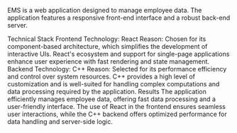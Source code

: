 EMS is a web application designed to manage employee data. The application features a responsive front-end interface and a robust back-end server.

Technical Stack
Frontend
Technology: React
Reason: Chosen for its component-based architecture, which simplifies the development of interactive UIs. React's ecosystem and support for single-page applications enhance user experience with fast rendering and state management.
Backend
Technology: C++
Reason: Selected for its performance efficiency and control over system resources. C++ provides a high level of customization and is well-suited for handling complex computations and data processing required by the application.
Results
The application efficiently manages employee data, offering fast data processing and a user-friendly interface. The use of React in the frontend ensures seamless user interactions, while the C++ backend offers optimized performance for data handling and server-side logic.
